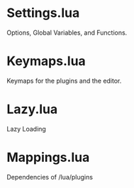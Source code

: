 # Settings.lua
Options, Global Variables, and Functions. 

# Keymaps.lua
Keymaps for the plugins and the editor.

# Lazy.lua
Lazy Loading 

# Mappings.lua
Dependencies of /lua/plugins

